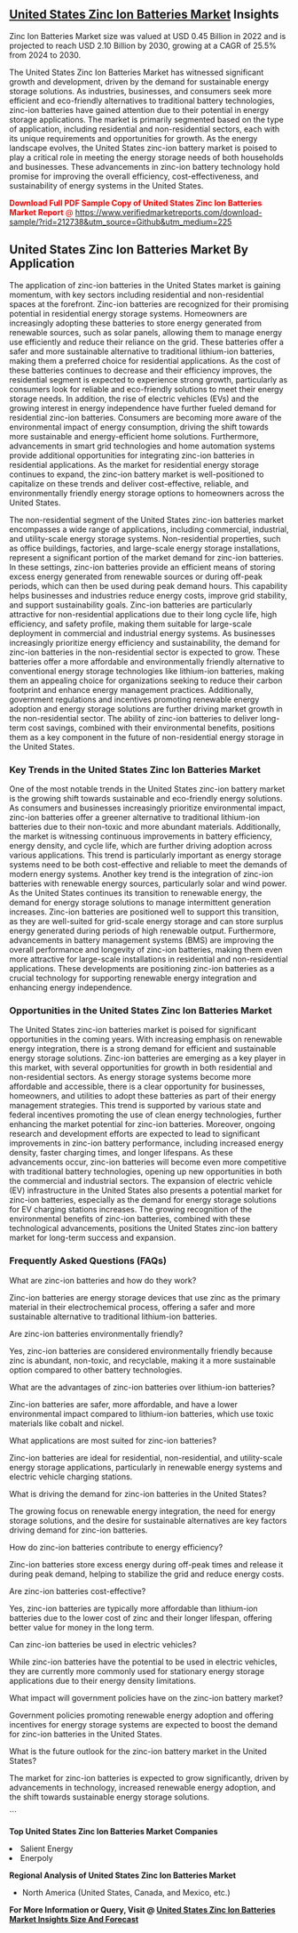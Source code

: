<h2><a href="https://www.verifiedmarketreports.com/download-sample/?rid=212738&amp;utm_source=Github&amp;utm_medium=225" target="_blank">United States Zinc Ion Batteries Market</a> Insights</h2><p>Zinc Ion Batteries Market size was valued at USD 0.45 Billion in 2022 and is projected to reach USD 2.10 Billion by 2030, growing at a CAGR of 25.5% from 2024 to 2030.</p><p> <p>The United States Zinc Ion Batteries Market has witnessed significant growth and development, driven by the demand for sustainable energy storage solutions. As industries, businesses, and consumers seek more efficient and eco-friendly alternatives to traditional battery technologies, zinc-ion batteries have gained attention due to their potential in energy storage applications. The market is primarily segmented based on the type of application, including residential and non-residential sectors, each with its unique requirements and opportunities for growth. As the energy landscape evolves, the United States zinc-ion battery market is poised to play a critical role in meeting the energy storage needs of both households and businesses. These advancements in zinc-ion battery technology hold promise for improving the overall efficiency, cost-effectiveness, and sustainability of energy systems in the United States. <p><span class=""><span style="color: #ff0000;"><strong>Download Full PDF Sample Copy of United States Zinc Ion Batteries Market Report</strong> @ </span><a href="https://www.verifiedmarketreports.com/download-sample/?rid=212738&amp;utm_source=Github&amp;utm_medium=225" target="_blank">https://www.verifiedmarketreports.com/download-sample/?rid=212738&amp;utm_source=Github&amp;utm_medium=225</a></span></p> </p> <h2>United States Zinc Ion Batteries Market By Application</h2> <p>The application of zinc-ion batteries in the United States market is gaining momentum, with key sectors including residential and non-residential spaces at the forefront. Zinc-ion batteries are recognized for their promising potential in residential energy storage systems. Homeowners are increasingly adopting these batteries to store energy generated from renewable sources, such as solar panels, allowing them to manage energy use efficiently and reduce their reliance on the grid. These batteries offer a safer and more sustainable alternative to traditional lithium-ion batteries, making them a preferred choice for residential applications. As the cost of these batteries continues to decrease and their efficiency improves, the residential segment is expected to experience strong growth, particularly as consumers look for reliable and eco-friendly solutions to meet their energy storage needs. In addition, the rise of electric vehicles (EVs) and the growing interest in energy independence have further fueled demand for residential zinc-ion batteries. Consumers are becoming more aware of the environmental impact of energy consumption, driving the shift towards more sustainable and energy-efficient home solutions. Furthermore, advancements in smart grid technologies and home automation systems provide additional opportunities for integrating zinc-ion batteries in residential applications. As the market for residential energy storage continues to expand, the zinc-ion battery market is well-positioned to capitalize on these trends and deliver cost-effective, reliable, and environmentally friendly energy storage options to homeowners across the United States. <p>The non-residential segment of the United States zinc-ion batteries market encompasses a wide range of applications, including commercial, industrial, and utility-scale energy storage systems. Non-residential properties, such as office buildings, factories, and large-scale energy storage installations, represent a significant portion of the market demand for zinc-ion batteries. In these settings, zinc-ion batteries provide an efficient means of storing excess energy generated from renewable sources or during off-peak periods, which can then be used during peak demand hours. This capability helps businesses and industries reduce energy costs, improve grid stability, and support sustainability goals. Zinc-ion batteries are particularly attractive for non-residential applications due to their long cycle life, high efficiency, and safety profile, making them suitable for large-scale deployment in commercial and industrial energy systems. As businesses increasingly prioritize energy efficiency and sustainability, the demand for zinc-ion batteries in the non-residential sector is expected to grow. These batteries offer a more affordable and environmentally friendly alternative to conventional energy storage technologies like lithium-ion batteries, making them an appealing choice for organizations seeking to reduce their carbon footprint and enhance energy management practices. Additionally, government regulations and incentives promoting renewable energy adoption and energy storage solutions are further driving market growth in the non-residential sector. The ability of zinc-ion batteries to deliver long-term cost savings, combined with their environmental benefits, positions them as a key component in the future of non-residential energy storage in the United States. <h3>Key Trends in the United States Zinc Ion Batteries Market</h3> <p>One of the most notable trends in the United States zinc-ion battery market is the growing shift towards sustainable and eco-friendly energy solutions. As consumers and businesses increasingly prioritize environmental impact, zinc-ion batteries offer a greener alternative to traditional lithium-ion batteries due to their non-toxic and more abundant materials. Additionally, the market is witnessing continuous improvements in battery efficiency, energy density, and cycle life, which are further driving adoption across various applications. This trend is particularly important as energy storage systems need to be both cost-effective and reliable to meet the demands of modern energy systems. Another key trend is the integration of zinc-ion batteries with renewable energy sources, particularly solar and wind power. As the United States continues its transition to renewable energy, the demand for energy storage solutions to manage intermittent generation increases. Zinc-ion batteries are positioned well to support this transition, as they are well-suited for grid-scale energy storage and can store surplus energy generated during periods of high renewable output. Furthermore, advancements in battery management systems (BMS) are improving the overall performance and longevity of zinc-ion batteries, making them even more attractive for large-scale installations in residential and non-residential applications. These developments are positioning zinc-ion batteries as a crucial technology for supporting renewable energy integration and enhancing energy independence. <h3>Opportunities in the United States Zinc Ion Batteries Market</h3> <p>The United States zinc-ion batteries market is poised for significant opportunities in the coming years. With increasing emphasis on renewable energy integration, there is a strong demand for efficient and sustainable energy storage solutions. Zinc-ion batteries are emerging as a key player in this market, with several opportunities for growth in both residential and non-residential sectors. As energy storage systems become more affordable and accessible, there is a clear opportunity for businesses, homeowners, and utilities to adopt these batteries as part of their energy management strategies. This trend is supported by various state and federal incentives promoting the use of clean energy technologies, further enhancing the market potential for zinc-ion batteries. Moreover, ongoing research and development efforts are expected to lead to significant improvements in zinc-ion battery performance, including increased energy density, faster charging times, and longer lifespans. As these advancements occur, zinc-ion batteries will become even more competitive with traditional battery technologies, opening up new opportunities in both the commercial and industrial sectors. The expansion of electric vehicle (EV) infrastructure in the United States also presents a potential market for zinc-ion batteries, especially as the demand for energy storage solutions for EV charging stations increases. The growing recognition of the environmental benefits of zinc-ion batteries, combined with these technological advancements, positions the United States zinc-ion battery market for long-term success and expansion. <h3>Frequently Asked Questions (FAQs)</h3> <p>What are zinc-ion batteries and how do they work?</p> <p>Zinc-ion batteries are energy storage devices that use zinc as the primary material in their electrochemical process, offering a safer and more sustainable alternative to traditional lithium-ion batteries.</p> <p>Are zinc-ion batteries environmentally friendly?</p> <p>Yes, zinc-ion batteries are considered environmentally friendly because zinc is abundant, non-toxic, and recyclable, making it a more sustainable option compared to other battery technologies.</p> <p>What are the advantages of zinc-ion batteries over lithium-ion batteries?</p> <p>Zinc-ion batteries are safer, more affordable, and have a lower environmental impact compared to lithium-ion batteries, which use toxic materials like cobalt and nickel.</p> <p>What applications are most suited for zinc-ion batteries?</p> <p>Zinc-ion batteries are ideal for residential, non-residential, and utility-scale energy storage applications, particularly in renewable energy systems and electric vehicle charging stations.</p> <p>What is driving the demand for zinc-ion batteries in the United States?</p> <p>The growing focus on renewable energy integration, the need for energy storage solutions, and the desire for sustainable alternatives are key factors driving demand for zinc-ion batteries.</p> <p>How do zinc-ion batteries contribute to energy efficiency?</p> <p>Zinc-ion batteries store excess energy during off-peak times and release it during peak demand, helping to stabilize the grid and reduce energy costs.</p> <p>Are zinc-ion batteries cost-effective?</p> <p>Yes, zinc-ion batteries are typically more affordable than lithium-ion batteries due to the lower cost of zinc and their longer lifespan, offering better value for money in the long term.</p> <p>Can zinc-ion batteries be used in electric vehicles?</p> <p>While zinc-ion batteries have the potential to be used in electric vehicles, they are currently more commonly used for stationary energy storage applications due to their energy density limitations.</p> <p>What impact will government policies have on the zinc-ion battery market?</p> <p>Government policies promoting renewable energy adoption and offering incentives for energy storage systems are expected to boost the demand for zinc-ion batteries in the United States.</p> <p>What is the future outlook for the zinc-ion battery market in the United States?</p> <p>The market for zinc-ion batteries is expected to grow significantly, driven by advancements in technology, increased renewable energy adoption, and the shift towards sustainable energy storage solutions.</p> ```</p><p><strong>Top United States Zinc Ion Batteries Market Companies</strong></p><div data-test-id=""><p><li>Salient Energy</li><li> Enerpoly</li></p><div><strong>Regional Analysis of&nbsp;United States Zinc Ion Batteries Market</strong></div><ul><li dir="ltr"><p dir="ltr">North America&nbsp;(United States, Canada, and Mexico, etc.)</p></li></ul><p><strong>For More Information or Query, Visit @&nbsp;</strong><strong><a href="https://www.verifiedmarketreports.com/product/zinc-ion-batteries-market/?utm_source=Github&amp;utm_medium=225" target="_blank">United States Zinc Ion Batteries Market Insights Size And Forecast</a></strong></p></div>
